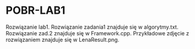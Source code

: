 # POBR-LAB1
Rozwiązanie lab1. Rozwiązanie zadania1 znajduje się w algorytmy.txt. Rozwiązanie zad.2 znajduje się w Framework.cpp. Przykładowe zdjęcie z rozwiązaniem znajduje się w LenaResult.png.
